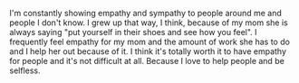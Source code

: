 I'm constantly showing empathy and sympathy to people around me and people
I don't know. I grew up that way, I think, because of my mom she is always
saying "put yourself in their shoes and see how you feel". I frequently
feel empathy for my mom and the amount of work she has to do and I help
her out because of it. I think it's totally worth it to have empathy for
people and it's not difficult at all. Because I love to help people and
be selfless.
